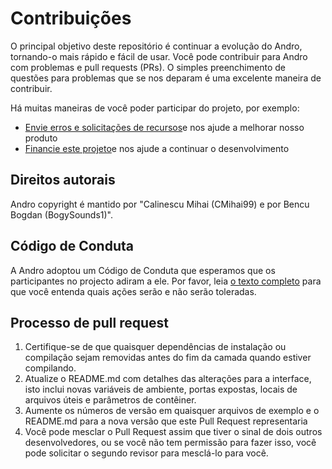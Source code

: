 # Contribuições

O principal objetivo deste repositório é continuar a evolução do Andro, tornando-o mais rápido e fácil de usar. Você pode contribuir para Andro com problemas e pull requests (PRs). O simples preenchimento de questões para problemas que se nos deparam é uma excelente maneira de contribuir.

Há muitas maneiras de você poder participar do projeto, por exemplo:

  - [Envie erros e solicitações de recursos](https://github.com/CMihai99/andro/issues)e nos ajude a melhorar nosso produto
  - [Financie este projeto](https://www.paypal.com/paypalme/Impulse884?locale.x=en_US)e nos ajude a continuar o desenvolvimento

## Direitos autorais

Andro copyright é mantido por "Calinescu Mihai (CMihai99) e por Bencu Bogdan (BogySounds1)".

## Código de Conduta

A Andro adoptou um Código de Conduta que esperamos que os participantes no projecto adiram a ele. Por favor, leia [o texto completo](CODE_OF_CONDUCT.md) para que você entenda quais ações serão e não serão toleradas.

## Processo de pull request

 1. Certifique-se de que quaisquer dependências de instalação ou compilação sejam removidas antes do fim da camada quando estiver compilando.
 2. Atualize o README.md com detalhes das alterações para a interface, isto inclui novas variáveis de ambiente, portas expostas, locais de arquivos úteis e parâmetros de contêiner.
 3. Aumente os números de versão em quaisquer arquivos de exemplo e o README.md para a nova versão que este Pull Request representaria
 4. Você pode mesclar o Pull Request assim que tiver o sinal de dois outros desenvolvedores, ou se você não tem permissão para fazer isso, você pode solicitar o segundo revisor para mesclá-lo para você.